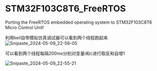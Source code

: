 # STM32F103C8T6_FreeRTOS
Porting the FreeRTOS embedded operating system to STM32F103C8T6 Micro Control Unit!

利用keil自带模拟仿真调试器可以看到两个线程跑起来
![Snipaste_2024-05-09_22-56-05](https://github.com/0x59950/STM32F103C8T6_FreeRTOS/assets/54783648/e99b65da-0d65-4fde-9195-aa1a5747b20e)

可以看到两个线程每隔200ms分别对变量i和c进行取反和自增1

![Snipaste_2024-05-09_22-55-21](https://github.com/0x59950/STM32F103C8T6_FreeRTOS/assets/54783648/240995f4-8652-4d7d-be50-102923fbf34a)

